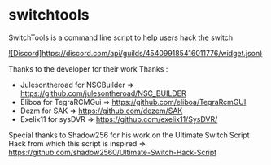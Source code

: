 # switchtools
SwitchTools is a command line script to help users hack the switch

[![Discord]https://discord.com/api/guilds/454099185416011776/widget.json)](https://discord.gg/4YkUZvC)

Thanks to the developer for their work
Thanks :
- Julesontheroad for NSCBuilder 
=> https://github.com/julesontheroad/NSC_BUILDER
- Eliboa for TegraRCMGui
=> https://github.com/eliboa/TegraRcmGUI
- Dezm for SAK
=> https://github.com/dezem/SAK
- Exelix11 for sysDVR
=> https://github.com/exelix11/SysDVR/

Special thanks to Shadow256 for his work on the Ultimate Switch Script Hack from which this script is inspired
=> https://github.com/shadow2560/Ultimate-Switch-Hack-Script
